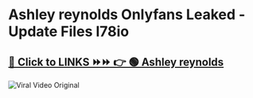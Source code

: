 
 # Ashley reynolds Onlyfans Leaked - Update Files l78io

## <h2><a href="https://clipsfans.com/Ashley_reynolds&ref=git">🔗 Click to LINKS ⏩⏩ 👉 🟢 Ashley reynolds </a></h2>

<a href="https://clipsfans.com/Ashley_reynolds&ref=git" rel="nofollow" data-target="animated-image.originalLink"><img src="https://i.ibb.co.com/xMMVF88/686577567.gif" alt="Viral Video Original" style="max-width: 100%; display: inline-block;" data-target="animated-image.originalImage"></a>

